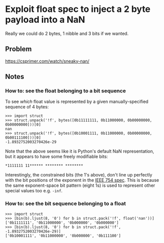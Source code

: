 # Exploit float spec to inject a 2 byte payload into a NaN

Really we could do 2 bytes, 1 nibble and 3 bits if we wanted.

## Problem

https://csprimer.com/watch/sneaky-nan/

## Notes

### **How to:** see the float belonging to a bit sequence

To see *which* float value is represented by a given manually-specified sequence of 4 bytes:

```
>>> import struct
>>> struct.unpack('!f', bytes([0b11111111, 0b11000000, 0b00000000, 0b00000000]))[0]
nan
>>> struct.unpack('!f', bytes([0b10001111, 0b11000000, 0b00000000, 0b00111100]))[0]
-1.8932752003270426e-29
```

Note that the above seems like it is Python's default NaN representation, but it appears to have some freely modifiable bits:

`*1111111 11****** ******** ********`

Interestingly, the constrained bits (the 1's above), don't line up perfectly with the bit positions of the exponent in the [IEEE 754 spec](https://en.wikipedia.org/wiki/Single-precision_floating-point_format).  This is because the same exponent-space bit pattern (eight 1s) is used to represent other special values too e.g. `-inf`.

### **How to:** see the bit sequence belonging to a float

```
>>> import struct
>>> [bin(b).ljust(8, '0') for b in struct.pack('!f', float('nan'))]
['0b1111111', '0b11000000', '0b000000', '0b000000']
>>> [bin(b).ljust(8, '0') for b in struct.pack('!f', -1.8932752003270426e-29)]
['0b10001111', '0b11000000', '0b000000', '0b111100']
```